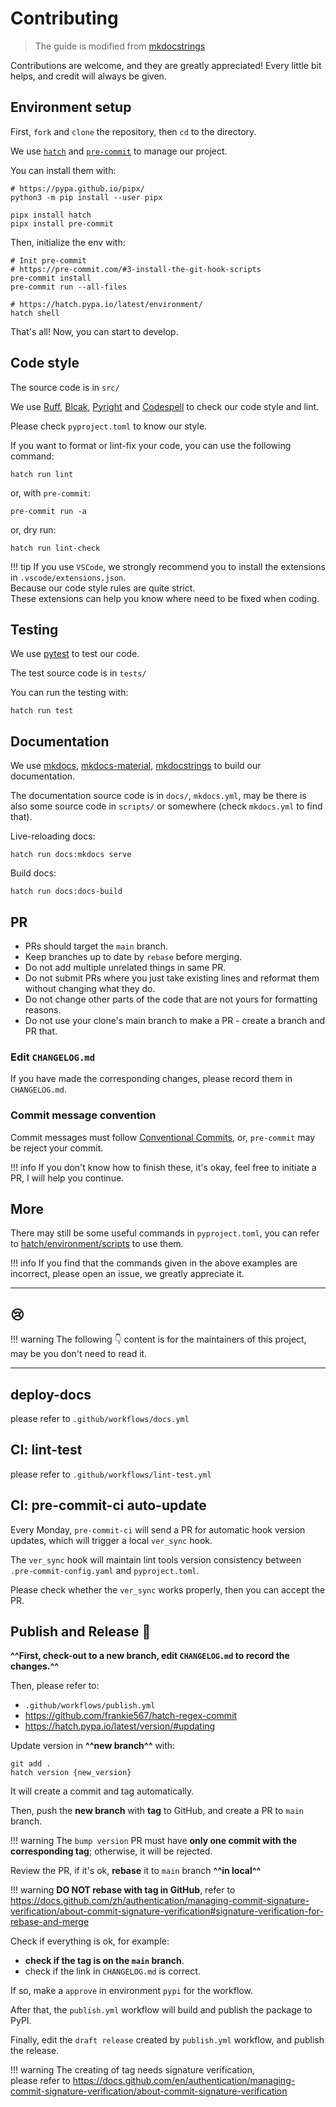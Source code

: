<!-- The content will be also use in `docs/CONTRIBUTING/CONTRIBUTING.md` by `pymdownx.snippets` -->
<!-- Do not use any **relative link** and  **GitHub-specific syntax** ！-->
<!-- Do not rename or move the file -->

# Contributing

> The guide is modified from [mkdocstrings](https://mkdocstrings.github.io/contributing/#contributing)

Contributions are welcome, and they are greatly appreciated! Every little bit helps, and credit will always be given.

## Environment setup

First, `fork` and `clone` the repository, then `cd` to the directory.

We use [`hatch`](https://github.com/pypa/hatch) and [`pre-commit`](https://pre-commit.com/) to manage our project.

You can install them with:

```shell
# https://pypa.github.io/pipx/
python3 -m pip install --user pipx

pipx install hatch
pipx install pre-commit
```

Then, initialize the env with:

```shell
# Init pre-commit
# https://pre-commit.com/#3-install-the-git-hook-scripts
pre-commit install
pre-commit run --all-files

# https://hatch.pypa.io/latest/environment/
hatch shell
```

That's all! Now, you can start to develop.

## Code style

The source code is in `src/`

We use [Ruff](https://github.com/astral-sh/ruff), [Blcak](https://github.com/psf/black), [Pyright](https://github.com/Microsoft/pyright/)
 and [Codespell](https://github.com/codespell-project/codespell) to check our code style and lint.

Please check `pyproject.toml` to know our style.

If you want to format or lint-fix your code, you can use the following command:

```shell
hatch run lint
```

or, with `pre-commit`:

```shell
pre-commit run -a
```

or, dry run:

```shell
hatch run lint-check
```

!!! tip
    If you use `VSCode`, we strongly recommend you to install the extensions in `.vscode/extensions.json`.<br>
    Because our code style rules are quite strict.<br>
    These extensions can help you know where need to be fixed when coding.

## Testing

We use [pytest](https://docs.pytest.org/en/stable/) to test our code.

The test source code is in `tests/`

You can run the testing with:

```shell
hatch run test
```

## Documentation

We use [mkdocs](https://www.mkdocs.org), [mkdocs-material](https://squidfunk.github.io/mkdocs-material), [mkdocstrings](https://mkdocstrings.github.io) to build our documentation.

The documentation source code is in `docs/`, `mkdocs.yml`,
 may be there is also some source code in `scripts/` or somewhere (check `mkdocs.yml` to find that).

Live-reloading docs:

```shell
hatch run docs:mkdocs serve
```

Build docs:

```shell
hatch run docs:docs-build
```

## PR

- PRs should target the `main` branch.
- Keep branches up to date by `rebase` before merging.
- Do not add multiple unrelated things in same PR.
- Do not submit PRs where you just take existing lines and reformat them without changing what they do.
- Do not change other parts of the code that are not yours for formatting reasons.
- Do not use your clone's main branch to make a PR - create a branch and PR that.

### Edit `CHANGELOG.md`

If you have made the corresponding changes, please record them in `CHANGELOG.md`.

### Commit message convention

Commit messages must follow [Conventional Commits](https://www.conventionalcommits.org/en/v1.0.0/),
or, `pre-commit` may be reject your commit.

!!! info
    If you don't know how to finish these, it's okay, feel free to initiate a PR, I will help you continue.

## More

There may still be some useful commands in `pyproject.toml`, you can refer to [hatch/environment/scripts](https://hatch.pypa.io/latest/config/environment/overview/#scripts) to use them.

!!! info
    If you find that the commands given in the above examples are incorrect, please open an issue, we greatly appreciate it.

---

## 😢

!!! warning
    The following 👇 content is for the maintainers of this project, may be you don't need to read it.

---

## deploy-docs

please refer to `.github/workflows/docs.yml`

## CI: lint-test

please refer to `.github/workflows/lint-test.yml`

## CI: pre-commit-ci auto-update

Every Monday, `pre-commit-ci` will send a PR for automatic hook version updates, which will trigger a local `ver_sync` hook.

The `ver_sync` hook will maintain lint tools version consistency between `.pre-commit-config.yaml` and `pyproject.toml`.

Please check whether the `ver_sync` works properly, then you can accept the PR.

## Publish and Release 🚀

**^^First, check-out to a new branch, edit `CHANGELOG.md` to record the changes.^^**

Then, please refer to:

- `.github/workflows/publish.yml`
- <https://github.com/frankie567/hatch-regex-commit>
- <https://hatch.pypa.io/latest/version/#updating>

Update version in **^^new branch^^** with:

```shell
git add .
hatch version {new_version}
```

It will create a commit and tag automatically.

Then, push the **new branch** with **tag** to GitHub, and create a PR to `main` branch.

!!! warning
    The `bump version` PR must have **only one commit with the corresponding tag**; otherwise, it will be rejected.

Review the PR, if it's ok, **rebase** it to `main` branch **^^in local^^**

!!! warning
    **DO NOT rebase with tag in GitHub**, refer to <https://docs.github.com/zh/authentication/managing-commit-signature-verification/about-commit-signature-verification#signature-verification-for-rebase-and-merge>

Check if everything is ok, for example:

- **check if the tag is on the `main` branch**.
- check if the link in `CHANGELOG.md` is correct.

If so, make a `approve` in environment `pypi` for the workflow.

After that, the `publish.yml` workflow will build and publish the package to PyPI.

Finally, edit the `draft release` created by `publish.yml` workflow, and publish the release.

!!! warning
    The creating of tag needs signature verification,<br>
    please refer to <https://docs.github.com/en/authentication/managing-commit-signature-verification/about-commit-signature-verification>
